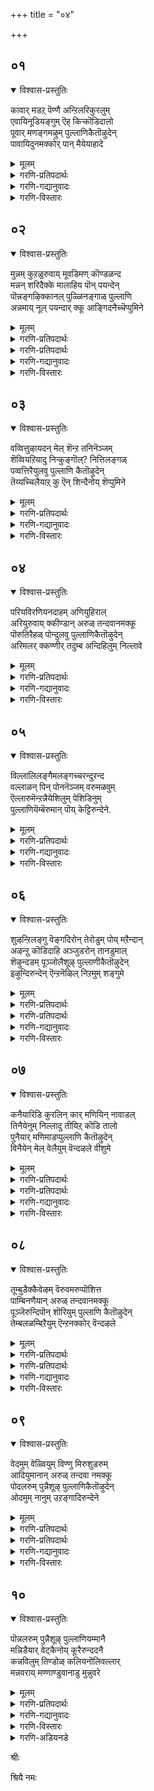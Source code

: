 +++
title = "०४"

+++

## ०१
<details open><summary>विश्वास-प्रस्तुतिः</summary>

कावार् मडऱ् पॆण्णै अन्ऱिलरिकुरलुम्  
एवायिनूडियङ्गुम् ऎह् किऱ्कॊडिदालो  
पूवार् मणङ्गमऴुम् पुल्लाणिकैतॊऴुदेन्  
पावायिदुनमक्कोर् पान् मैयेयाहादे
</details>

<details><summary>मूलम्</summary>

कावार् मडऱ् पॆण्णै अन्ऱिलरिकुरलुम्  
एवायिनूडियङ्गुम् ऎह् किऱ्कॊडिदालो  
पूवार् मणङ्गमऴुम् पुल्लाणिकैतॊऴुदेन्  
पावायिदुनमक्कोर् पान् मैयेयाहादे
</details>

<details><summary>गरणि-प्रतिपदार्थः</summary>

का=तोपिनल्लि, आर्=तुम्बिरुव, मडल् पॆण्णै=विस्तारवाद हाळॆगळुळ्ळ ताळॆय मरगळल्लि, अन्ऱिल्=क्रौञ्चपक्षिगल, अरिकुरलुम्=क्रूरवाद ध्वनियु, एवायिन्=बाणद बायिय\(अलगिन\), ऊडु=मध्यदल्लि, इयङ्गुम्=तूरुत्तिरुव, ऎह्किन्-मॊनचाद आयुधक्किन्तलू, कॊडिदु=क्रूरवादद्दु, आल्=अय्यो, पू आर्=हूगळिन्द तुम्बिरुव, मणम्=परिमळवु, कमऴुम्=घमघमिसुव, पुल्लाणि=तिरुप्पुल्लाणि क्षेत्रवन्नू, कैतॊऴुदेन्=कैमुगिदॆनु\(कै मुगिदिद्देनॆ, कैमुगियुत्तेनॆ\), पावाय्=हॆण्णे\(कन्निकॆये\), इदु=नम्म ई कॆलसवु, नमक्कू=नमगॆ, ओर्=साटियिल्लद, पान् मैये=सहजस्वभाववे, आहादे=आगबारदे?
</details>

<details><summary>गरणि-गद्यानुवादः</summary>

तोपिनल्लि तुम्बिरुव विस्तारवाद हाळॆगरिगळुळ्ळ ताळॆयमरगळल्लि क्रौञ्चपक्षिगळ क्रूरवाद ध्वनियु, बाणद अलगिन मध्यदल्लि तूरुत्तिरुव मॊनचाद आयुधक्किन्तलू क्रूरवादद्दु. अय्यो\! हूगळिन्द तुम्बिरुव परिमळवु घमघमिसुव तिरुप्पुल्लाणि क्षेत्रवन्नु कैमुगियुत्तेनॆ. हॆण्णे\(कन्निकॆये\) इदु नमगॆ सहजस्वभाववे आगबारदे?\(१\)
</details>

<details><summary>गरणि-विस्तारः</summary>

हिन्दिन तिरुमॊऴियल्लि, पाशुरद युवतियु तन्न प्रियतमनु



नॆलसिरुव तिरुप्पुल्लाणि क्षेत्रक्कॆ होगुवुदॆन्दु तन्न मनस्सन्नु सिद्धगॊळिसिदळष्टे तिरुप्पुल्लाणिगॆ होगलु अवळिगॆ आगलिल्लवादीतु. अल्लिगॆ होगुवुदक्कॆन्दु हॊरटवळु तन्न ऊरिन ताळॆय वनवन्नु प्रवेशिसिदळु. अल्लियू अवळ विरहवेदनॆयन्नु हॆच्चिसलु क्रौञ्चदम्पतिगळ प्रेमालापविरबेके\! कूडले अवळु तिरुप्पुल्लाणियन्नू अदन्नु सुत्तुवरिद दिव्यपरिमळ पुष्पगळ घमघमिसुव वातावरणवन्नू स्मरिसिकॊण्डु अल्लिन्दले कैयॆत्ति मुगियुत्ताळॆ. यावॊन्दु प्रापञ्चिक अनुभववुण्टादागलू भगवन्तन स्मृति मनस्सिगॆ बरुवन्थ भगवन्तनन्नु मनसा वन्दिसुवन्थ सहज स्वभाव उण्टादरॆ ऒळितल्लवे?

युवतियु हेळुत्ताळॆ- गॆळती\(कन्निकॆये\) ई ताळॆयवनदल्लि शान्तियन्नुपडॆयलुबन्दरॆ, क्रौञ्चदपतिगळ प्रेमसल्लापवु ननगॆ कामबाणद अलगिनिन्दाद हुण्णिगिन्तलू तीक्ष्णवाद यातनॆयन्नुण्टुमाडुवुदल्ल\! नन्न विरहवेदनॆयन्नु हॆच्चिसुत्तिदॆयल्ल\! अय्यो\! इल्लिन्दले तिरुप्पुल्लाणिगॆ कै ऎत्तिमुगियुत्तेनॆ. नन्न प्रियतमनन्नु स्मरिसुत्ता इल्लिन्दले सदा नमस्करिसुवन्थ स्वभाववु ननगॆ सहजवागिये उण्टागबारदे? आग ननगॆ अवन अगलिकॆयॆम्बुदे तोरुवुदिल्लवल्ल\! अवनु नन्न मनदिन्द बेर्पडुवुदे इल्लवल्ल\!
</details>


## ०२
<details open><summary>विश्वास-प्रस्तुतिः</summary>

मुन्नम् कुऱळुरुवाय् मूवडिमण् कॊण्डळन्द  
मन्नन् शरिदैक्के मालाहिय पॊन् पयन्देन्  
पॊन्नङ्गऴिक्कानल् पुळ्ळिनङ्गाळ् पुल्लाणि  
अन्नमाय् नूल् पयन्दार् क्कू आङ्गिदनैच्चॆप्पुमिने
</details>

<details><summary>मूलम्</summary>

मुन्नम् कुऱळुरुवाय् मूवडिमण् कॊण्डळन्द  
मन्नन् शरिदैक्के मालाहिय पॊन् पयन्देन्  
पॊन्नङ्गऴिक्कानल् पुळ्ळिनङ्गाळ् पुल्लाणि  
अन्नमाय् नूल् पयन्दार् क्कू आङ्गिदनैच्चॆप्पुमिने
</details>

<details><summary>गरणि-प्रतिपदार्थः</summary>

मुन्नम्=हिन्दॆ ऒन्दु कालदल्लि, कुऱळ् उरु आय्=वामन वटुविन रूपगॊण्डु, मू अडि मण् कॊण्डु=मूरुहॆज्जॆ नॆलवन्नु दानवागि स्वीकरिसि, अळन्द=अदन्नु अळॆदुकॊण्ड, मन्नन्=देवाधिदेवन, शरिदैक्के=अपरूपवाद चरित्रॆगॆये, माल् आहि= व्यामोहगॊण्डु, पॊन्=माङ्गल्यवन्नु\(महदैश्वर्यवन्नु\), पयन्देन्=आशिसिद्देनॆ, पॊन्नङ्गऴकानल्=पॊन्नङ्गळि क्षेत्रद काडिन
</details>





<details><summary>गरणि-प्रतिपदार्थः</summary>

पुळ् इनङ्गाळ्=पक्षिसमूहवे, पुल्लाणि=तिरुप्पुल्लाणियल्लि नॆलसिरुव, अन्नम् आय्=हंसवागि, नूल्=वेदगळन्नु, पयन्दाऱ् कु=करुणिसिदवनिगॆ, आङ्गु=अल्लिगॆ होगि, इदनै=ई विषयवन्नु, शॆप्पुमिने=हेळिरि.
</details>

<details><summary>गरणि-गद्यानुवादः</summary>

पॊन्नङ्गळि क्षेत्रद काडिनल्लि वासिसुव पक्षिसमूहवे. तिरुप्पुल्लाणि क्षेत्रदल्लि नॆलसिरुव स्वामियु हिन्दॆ ऒन्दु कालदल्लि वामनवटुवागि मूरुहॆज्जॆगळ नॆलवन्नु दानवागि पडॆदु, अदन्नु अळॆदुकॊण्ड अद्भुतचरित्रॆगॆये नानु अवनल्लि व्यामोहगॊण्डॆनॆन्दू अवनॊडनॆ माङ्गल्यवन्नु आशिसिदॆनॆन्दू, हंसरूपियागि वेदगळन्नुकरुणिसिद उपकारिगॆ, नीवु होगि, ई नन्न विषयवन्नु तिळिसिरि.\(२\)
</details>

<details><summary>गरणि-विस्तारः</summary>

ई पाशुरदल्लि भगवन्तनल्लि व्यामोहगॊण्ड युवतियु तानिरुव परिस्थितियन्नु तन्न प्रियतमनिगॆ तिळिसबेकॆन्दु काडिन पक्षिगळ गुम्पन्ने बेडिकॊळ्ळुत्तिद्दाळॆ-

युवतियु हेळुत्ताळॆ- हक्किगळे,नीवु इल्लिन्द हारिहोगुवाग तिरुप्पुल्लाणियन्नु सन्दर्शिसि, अल्लि नन्न प्रियतमनु नॆलसिद्दानॆ. हिन्दॆ ऒन्दु कालदल्लि अवनु अद्वितीयवाद कुळ्ळब्रह्मचारियादनन्तॆ. बलिचक्रवर्तिय यागशालॆयन्नु प्रवेशिसिदनन्तॆ. तन्न पुट्ट हॆज्जॆगळल्लि मूरेमूरु हॆज्जॆगळ नॆलवन्नु बेडिदनन्तॆ. नॆलवन्नु दानवागि पडॆदकूडले स्वामियु अङ्कॆयिल्लदन्तॆ बॆळॆदु त्रिविक्रमनादनन्तॆ. तन्न ऒन्दुहॆज्जॆयिन्द इडियभूमण्डलवन्नू, इन्नॊन्दु हॆज्जॆयिन्द मेलण एळुलोकगळन्नू अळॆदुबिट्टनन्तॆ. ऎन्थ अद्भुतवाद चरित्रॆयिदु\! मत्तॊन्दु सल, हंसपक्षिय रूपवन्नु तळॆदु, नारदमहर्षिगॆ वेदगळन्नु साङ्गवागि उपदेश माडिदनन्तॆ. नन्न स्वामिय दिव्याद्भुत चरित्रॆयन्नु केळिये नानु आ सर्वशक्तनाद विस्मयकारियल्लि व्यामोहगॊण्डिद्देनॆ. अवन माङ्गल्यवन्नु अपेक्षिसुत्ता, अवनिगागि सॊरगि होगिद्देनॆ. पक्षिगळे नीवु होगि, आ नन्न स्वामिगॆ नन्न ईगिन परिस्थितियन्नु विवरिसि हेळि. परमोपकारियाद अवनु नन्नन्नू करुणिसि, नन्न कैहिडीयबेकॆन्दु नन्न नम्रबेडिकॆयन्नु अवनल्लि अरिकॆमाडिकॊळ्ळि.
</details>


## ०३
<details open><summary>विश्वास-प्रस्तुतिः</summary>

वव्वित्तुऴायदन् मेल् शॆन्ऱ तनिनॆञ्जम्  
शॆव्वियऱियादु निऱ्कुङ्गॊल्? नित्तिलङ्गळ्  
पव्वत्तिरैयुलवु पुल्लाणि कैतॊऴुदेन्  
तॆय्यच्चिलैयाऱ् कु ऎन् शिन्दैनोय् शॆप्पुमिने
</details>

<details><summary>मूलम्</summary>

वव्वित्तुऴायदन् मेल् शॆन्ऱ तनिनॆञ्जम्  
शॆव्वियऱियादु निऱ्कुङ्गॊल्? नित्तिलङ्गळ्  
पव्वत्तिरैयुलवु पुल्लाणि कैतॊऴुदेन्  
तॆय्यच्चिलैयाऱ् कु ऎन् शिन्दैनोय् शॆप्पुमिने
</details>

<details><summary>गरणि-प्रतिपदार्थः</summary>

वव्वि=भद्रवागि हिडिदु, तुऴाय्=तुलसियदण्डॆयन्नु, अदन् मेल्=अदर मेलॆये, शॆन्ऱ=हॊरटुहोद, तनि=\(नन्निन्द बेर्पट्ट\)ऒण्टियाद \(पूर्णवाद\), नॆञ्जम्=मनस्सु, शॆव्वि=परिपक्वतॆयन्नु, अऱियादु=अरियदु, निऱ्कुम् कॊल्=स्थिरवागि निल्लुवुदु साध्यवे? नित्तिलङ्गळ्=मुत्तुगळन्नु, पव्वम् तिरै=कडलिन अलॆगळु, उलवु=तळ्ळुव, पुल्लाणि=तिरुप्पुल्लाणि क्षेत्रवन्नु, कैतॊऴुदेन्=कैजोडिसि मुगिदिद्देनॆ, दॆय्वम्-दिव्यवाद, शिलैयाऱ् कु=बिल्लन्नु हिडिदवनिगॆ, ऎन्=नन्न, शिन्दैनोय्=मनोयातनॆयन्नु, शॆप्पुमिने=हेळिरि.
</details>

<details><summary>गरणि-गद्यानुवादः</summary>

तुलसिय मालॆ\(दण्डॆ\)यन्नु भद्रवागि हिडिदु, अदर मेलॆये हॊरटुहोद नन्न ऒण्टियाद मनस्सु परिपक्वतॆयन्नु अरियदु. अदु स्थिरवागि निल्ललु साध्यवे? कडलिन अलॆगळु मुत्तुगळन्नु तळ्ळुवन्थ तिरुप्पुल्लाणि क्षेत्रवन्नु कैजोडिसिमुगियुत्तेनॆ. दिव्यवाद धनुस्सन्नु हिडिदवनिगॆ नन्न मनोयातनॆयन्नु हेळिरि. \(३\)
</details>

<details><summary>गरणि-विस्तारः</summary>

युवतियु हेळुत्ताळॆ- पक्षिगळे, नन्न प्रियतमनाद स्वामियु धरिसिद्द परिमळतुम्बिद तुलसिय मालॆयु नन्न मनस्सन्नु आकर्षिसितु. नन्न स्वामियु नन्नन्नगलि होगुवाग, आ तुलसिय मलॆयन्ने भद्रवागि हिडिदु, अदरमेलॆये अवनॊडनॆ हॊरटुहोयितु. नानु ऒण्टिगळादॆ. मनस्सन्नु सम्पूर्णवागि कळॆदुकॊण्डु निस्सत्वळागिद्देनॆ. आ नन्न मनस्सादरू नन्न प्रियतमनल्लिये दृढवागि नॆलॆनिल्लुवुदे? निल्लबल्लदे? अदु इन्नू परिपक्वतॆयन्नु अरियदु. ननन् स्वामियु नन्निन्द दूरवागि ईग तिरुप्पुल्लाणि क्षेत्रदल्लि नॆलसिद्दानॆ. नानु अवनन्नू अवनिरुव क्षेत्रवन्नू स्मरिसुत्ता अत्तकडॆगॆ कैजोडिसि नमस्करिसुत्तेनॆ. पक्षिगळे नन्न ई परिस्थितियन्नु नन्न मनोयातनॆयन्नु तप्पदॆ नन्न स्वामिगॆ हेळिरि. अवनु सत्यपराक्रमि, शरणागतवत्सल, दिव्यधनुर्धारि. अवनु नन्नल्लियू कृपॆदोरुवन्तॆ माडुविरा?
</details>


## ०४
<details open><summary>विश्वास-प्रस्तुतिः</summary>

परियविरणियनदाहम् अणियुहिराल्  
अरियुरुवाय् क्कीण्डान् अरुळ् तन्दवानमक्कू  
पॊरुतिरैहळ् पोन्दुलवु पुल्लाणिकैतॊऴुदेन्  
अरिमलर् क्कण्णीर् तदुम्ब अन्दिहिलुम् निल्लावे
</details>

<details><summary>मूलम्</summary>

परियविरणियनदाहम् अणियुहिराल्  
अरियुरुवाय् क्कीण्डान् अरुळ् तन्दवानमक्कू  
पॊरुतिरैहळ् पोन्दुलवु पुल्लाणिकैतॊऴुदेन्  
अरिमलर् क्कण्णीर् तदुम्ब अन्दिहिलुम् निल्लावे
</details>

<details><summary>गरणि-प्रतिपदार्थः</summary>

परिय=विस्तारवाद\(उन्नतवाद\), इरणियनदु=हिरण्यकशिपुविन, आहम्=ऎदॆयन्नु, अणि=सुन्दरवाद, सिद्धवाद, उहिराल्=उगुरुगळिन्दल, अरि उरु आय्=नरहरिय रूपवन्नु तळॆदु, कीण्डान्=सीळिदवनू, अरुळ् तन्द आ=कृपॆमाडिद रीतियो\! नमक्कू=नमगॆ, पॊरु=मेलिन्द मेलॆ बरुव, तिरैहळ्-=अलॆगळु, पोन्दु=बन्दु, उलवु=अलॆदाडुव, पुल्लाणि=तिरुप्पुल्लाणियन्नु, कैतॊऴुदेन्=कै ऎत्ति मुगियुत्तेनॆ, अरिमलर्=दुम्बिगळु मुत्तुवन्थ \(सुन्दरवाद\)हूविनन्थ, कण् =कण्णुगळल्लि, नीर् तदुम्ब=नीरु तुम्बिकॊण्डिरलु, अम् तुहिलुम्=सॊगसाद उडुगॆयू, निल्लादे=निल्लुवुदिल्लवल्ल\!
</details>

<details><summary>गरणि-गद्यानुवादः</summary>

हिरण्यकशिपुविन उन्नतवाद ऎदॆयन्नु सिद्धवाद\(सुन्दरवाद\) उगुरुगळिन्द, नरहरिय रूपवन्नु तळॆदु सीळिदवनु नमगॆ कृपॆमाडिद बगॆयो\! मेलिन्द मेलॆ बरुव अलॆगळु बन्दु सुळिदाडुवन्थ तिरुप्पुल्लाणी क्षेत्रवन्नु कै ऎत्ति मुगियुत्तेनॆ. दुम्बिगळु मुत्तुवन्थ सॊबगिन हूविनन्थ\(नन्न\)कण्णुगळल्लि नीरुतुम्बुत्तदॆ. नन्न मैमेलॆ सॊगसाद उडुगॆयू निल्लुवुदिल्लवल्ल\!\(४\)
</details>

<details><summary>गरणि-विस्तारः</summary>

युवतियु हेळुत्ताळॆ- पक्षिगळे, नन्न प्रियतमनु सामान्यनल्ल; परमसमर्थनु. हिन्दॆ, महाबलिष्ठनाद हिरण्यकशिपुविन सॊक्कन्नु मुरियुवुदक्कागि अवनु नरहरियरूपवन्नु तळॆदु आ दुष्टराक्षसन ऎदॆयन्नु तन्न दिव्यवाद कैउगुरुगळिन्दले सीळिहाकिदनु. नन्न विषयदल्लि अवनु नडॆदुकॊण्ड रीतियन्नु चिन्तिसिदरॆ, अवनिगॆ नन्न मेलॆ ऎष्टु कनिकर, ऎष्टु ममतॆ ऎनिसुत्तदॆ. अवनीग नॆलसिरुव तिरुप्पुल्लाणिगू अवनिगू नानु इल्लिन्दले कैयॆत्ति मुगियुत्तेनॆ. नन्नन्नगलि होद अवनन्नु



नॆनॆसिकॊण्डरॆ, तुम्ब सङ्कटवागि कमलद हूविनन्तॆ सॊबगिन नन्न कण्णुगळल्लि नीरुतुम्बुत्तदॆ. मनोवेदनॆयिन्द नन्न मैबडवागि होगिदॆ. ऎष्टु अन्दवाद उडुपन्नु धरिसि अलङ्करिसिकॊळ्ळहोदरू, नन्न मैमेलॆ बट्टॆये निल्लदन्तॆ जारिजारि होगुवुदल्ल\! पक्षिगळे, नीवु होगि नन्न स्वामिगॆ नन्न सङ्कटवन्नु तिळिसि. अवनु नन्न मेलॆ मत्तॆ कनिकरिसुवन्तॆ माडिरि.
</details>


## ०५
<details open><summary>विश्वास-प्रस्तुतिः</summary>

विल्लालिलङ्गैमलङ्गच्चरन्दुरन्द  
वल्लाळन् पिन् पोननॆञ्जम् वरुमळवुम्  
ऎल्लारुमॆन्ऱन्नैयेशिलुम् पेशिडिनुम्  
पुल्लाणियॆम्बॆरुमान् पॊय् केट्टिरुन्देने.
</details>

<details><summary>मूलम्</summary>

विल्लालिलङ्गैमलङ्गच्चरन्दुरन्द  
वल्लाळन् पिन् पोननॆञ्जम् वरुमळवुम्  
ऎल्लारुमॆन्ऱन्नैयेशिलुम् पेशिडिनुम्  
पुल्लाणियॆम्बॆरुमान् पॊय् केट्टिरुन्देने.
</details>

<details><summary>गरणि-प्रतिपदार्थः</summary>

विलाल्=बिल्लिन मूलक, इलङ्गै=लङ्कापट्टणवु, मलङ्ग-नडुगिहोगुवन्तॆ, शरम्=बाणगळन्नु, तुरन्द=प्रयोगिसिद, वल्लाळन्=पराक्रमशालिय, पिन्=हिन्दॆये, पोन=होदन्थ, नॆञ्जम्=मनस्सु, वरुम्=हिन्तिरुगिबरुव, अळवुम्=वरॆगू, ऎल्लारुम्=नन्न बन्धुबळगदवरॆल्लरू, ऎन् तन्नै=नन्नन्नु, एशिलुम्=परिहास्य माडिदरू, पॆशिडिलुम्=कटूवागि मातनाडिदरू, पुल्लाणि ऎम्बॆरुमान्=तिरुप्पुल्लाणिय स्वामिय, पॊय्=सुळ्ळुमातन्नु, केट्टु=केळिकॊण्डु\(केळि अदन्ने नम्बिकॊण्डु\), इरुन्देने=इरुवॆनल्ल\!
</details>

<details><summary>गरणि-गद्यानुवादः</summary>

लङ्कापट्टणवु नडुगुहोगुवन्तॆ तन्न बिल्लिन मूलक बाणगळन्नु प्रयोगिसिद पराक्रमशालिय हिन्दॆये होद नन्न मनस्सु हिन्तिरुगि बरुववरॆगू नन्न बन्धुबळगदवरॆल्लरू नन्नन्नु परिहास्य माडिदरू कठिणवागि\(कटुवागि\) मातनाडिदरू सह, नानु पुल्लाणियल्लि नॆलसिरुव स्वामिय सुळ्ळुमातन्नु केळि अदन्ने नम्बिकॊण्डु इरुत्तेनल्ल\! \(५\)
</details>

<details><summary>गरणि-विस्तारः</summary>

युवतियु हेळुत्ताळॆ- पक्षिगळे, नन्न प्रियतमन अमितपराक्रमि. तन्न बिल्लिन मूलकवे बाणगळन्नु प्रयोगिसि, अजेयवॆनिसिद्द लङ्कापट्टणवन्नु नडुगिसिदवनु. आडिद मातिगॆ तप्पुवनल्लवॆन्दू, सत्यपराक्रमियॆन्दू हॆसरुपडॆदवनु. अवनु नन्न बळिगॆ बन्दनु. नन्नल्लि अपरूपवाद गाढवाद प्रेमवन्नु तोरिदनु.नन्नन्नु बिट्टुहोगुवुदे इल्लवॆन्दु ननगॆ मातुकॊट्टनु. नन्न मनस्सन्नु पूर्तियागि ऒलिसिकॊण्डनु. इद्दक्किद्दन्तॆ, अवनु नन्नन्नु बिट्टुहॊरटे होदनु. नन्न मनस्सू अवन हिन्दॆहोयितु. नानु ऒण्टियादॆ. नन्न बन्धुबळगदवरु नन्न गॆळॆयरु, नन्न हितैषिगळु-ऎल्लरू हेळिदरु अवनन्नु अवन मातुगळन्नु नम्बबारदु ऎन्दु. अवनन्नु कठिणवागि बैदु आडिदरु. नन्नन्नु कटुवाद मातुगळिन्द नोयिसुत्तारॆ. परिपरियागि हास्यमाडुत्तारॆ. आदरू सह, नानु नन्न स्वामिय मातन्नु नम्बुत्तेनॆ. अवनु कपटियॆन्दु ननगॆ तिळिदिल्ल. नन्नन्नु बिट्टुहोद मनस्सु हिन्दिरुगलि, नन्न स्वामियन्नु कुरितु निजस्थितियन्नु बैलुमाडलि. अल्लियतनक नानु यारमतैगू बॆलॆकॊडुवुदिल्ल. अवन “सुळ्ळु”मातुगळन्ने निजवॆन्नुत्तेनॆ. पक्षिगळे, ई नन्न इङ्गितवन्नु नन्न दृढनम्बिकॆयन्नु नन्न स्वामिगॆ तिळिसि. अवनु नन्नल्लि कनिकरिसुवन्तॆ माडिरि.
</details>


## ०६
<details open><summary>विश्वास-प्रस्तुतिः</summary>

शुऴन्ऱिलङ्गु वॆङ्गदिरोन् तेरोडुम् पोय् मऱैन्दान्  
अऴन्ऱु कॊडिदाहि अञ्जुडरोन् तानडुमाल्  
शॆऴुन्दडम् पूञ्जोलैशूऴ् पुल्लाणीकैतॊऴुदेन्  
इऴुन्दिरुन्देन् ऎन्ऱनॆऴिल् निऱमुम् शङ्गुमे
</details>

<details><summary>मूलम्</summary>

शुऴन्ऱिलङ्गु वॆङ्गदिरोन् तेरोडुम् पोय् मऱैन्दान्  
अऴन्ऱु कॊडिदाहि अञ्जुडरोन् तानडुमाल्  
शॆऴुन्दडम् पूञ्जोलैशूऴ् पुल्लाणीकैतॊऴुदेन्  
इऴुन्दिरुन्देन् ऎन्ऱनॆऴिल् निऱमुम् शङ्गुमे
</details>

<details><summary>गरणि-प्रतिपदार्थः</summary>

शुऴन्ऱु=सुत्तिबन्दु, इलङ्गु=बॆळगुव, कदिरोन्= बिसिकिरणगळवनु\( सूर्यनु\) तेरोडुम्=तन्न रथदॊडनॆ, पोय्=होगि, मऱैन्दान्=मरॆयादनु, अऴन्ऱु=अळतॆगॆ मीरि, कॊडिदु आहि=क्रूरवागि, अम् शुदरोन्=अन्दवाद किरणगळवनु, तान्=तानु, अडुम् आल्=सुडुत्तिरुवनल्ल\!
</details>





<details><summary>गरणि-प्रतिपदार्थः</summary>

शॆऴु=स्वच्छवाद, तडम्=तटाकगळिन्दलू, पू=हूविन, शोलै=तोपुगळिन्दलू, शूऴ्=सुत्तुवरिदिरुव, पुल्लाणि=तिरुप्पुल्लाणियन्नु, कैतॊऴुदेन्=कै ऎत्ति मुगियुत्तेनॆ, ऎन् तन्=नन्न, ऎऴिल्=सॊगसाद, निऱमुम्=मैबण्णवू, शङ्गुमे=कैबळॆगळू, इऴुन्दु इरुन्देन्=कळॆदुकॊण्डु बिट्टिद्देनॆ.
</details>

<details><summary>गरणि-गद्यानुवादः</summary>

सुत्तिबन्दु बॆळगुव बिसिकिरणगळवनु \(सूर्यनु\), तन्न रथदॊडनॆ होगि मरॆयादनु. अन्दवाद किरणगळवनु \(चन्द्रनु\)अळतॆगॆ मीरि क्रूरवागि सुडुत्तिरुवनल्ल\! स्वच्छवाद तटाकगळिन्दलू हूदोटगळिन्दलू सुत्तुवरिदिरुव तिरुप्पुल्लाणियन्नु कैयॆत्ति नमस्करिसुत्तेनॆ. नन सॊगसाद मैबण्णवू कैबळॆगळू कळॆदुकॊण्डुबिट्टॆनल्ल\! \(६\)
</details>

<details><summary>गरणि-विस्तारः</summary>

युवतियु हेळुत्ताळॆ- पक्षिगळे, स्वर्गादि मेलण लोकगळन्नॆल्ला सुत्ति बॆळगिसिद बिसिय किरणगळ सूर्यनु, भूलोकवन्नु बॆळगिसिद्दायितु.ईग अवनु कण्मरॆयादनु. तम्पाद किरणगळन्नु हरिसुव चन्द्रनादरो तन्न किरणगळिन्द मितिमीरि, बहु क्रूरियागि सुडुत्तिद्दानल्ल\! नन्न अन्दवाद मैबण्णवु करगिहोयितु. नन्न मैबडवायितु. नन्न कैबळॆगळु सडिलवागि, कैयिन्द कळचिकॊण्डवु. नन्न प्रियतमनु नन्नन्नु अगलिहोगिरुवुदर फलवे इदु. अवनीग तिरुप्पुल्लाणि क्षेत्रदल्लिद्दानॆ. आ क्षेत्रदल्लि स्वच्छवाद तटाकगळिवॆ. अन्दवाद परिमळिसुव हूदोटगळिन्द सुत्तुवरिदिदॆ. पक्षिगळे, नीवु नन्न प्रियतमनल्लिगॆ होगि. अवनिगॆ नन्न विरहद दुस्थितियन्नु विवरिसि, नन्नल्लि अवनु कनिकरिसुवन्तॆ हेळि.
</details>


## ०७
<details open><summary>विश्वास-प्रस्तुतिः</summary>

कनैयारिडि कुरलिन् कार् मणियिन् नावाडल्  
तिनैयेनुम् निल्लादु तीयिऱ् कॊडि तालो  
पुनैयार् मणिमाडप्पुल्लाणि कैतॊऴुदेन्  
विनैयेन् मेल् वेलैयुम् वॆन्दऴले वीशुमे
</details>

<details><summary>मूलम्</summary>

कनैयारिडि कुरलिन् कार् मणियिन् नावाडल्  
तिनैयेनुम् निल्लादु तीयिऱ् कॊडि तालो  
पुनैयार् मणिमाडप्पुल्लाणि कैतॊऴुदेन्  
विनैयेन् मेल् वेलैयुम् वॆन्दऴले वीशुमे
</details>

<details><summary>गरणि-प्रतिपदार्थः</summary>

कनै आर् इडि=ऒट्टागि तुम्बिकॊण्डिरुव सिडिलिन हागॆ इरुव, कुरलिन्=ध्वनियिन्द, कार्=कप्पाद, करिय, मणियिन्=गण्टॆगळ, ना=नालगॆयु, आडल्=आडुविकॆयु, तिनैयेनुम्=क्षणकालवू\(अत्यल्प कालवू\)
</details>





<details><summary>गरणि-प्रतिपदार्थः</summary>

निल्लादु=निल्लुवुदिल्ल, तीयिन्=बॆङ्किय, कॊडि=बळ्ळिय, तालो=जोगुळवो, पुनै=अलङ्कारद सॊबगिनिन्द, आर्=तुम्बिरुव, मणिमाडम्=रत्नमयवाद महडिमनॆगळ, पुल्लाणि=तिरुप्पुल्लाणियन्नू, कैतॊऴुदेन्=कैयॆत्ति मुगियुत्तेनॆ, विनैयेन् मेल्-कडुपापिय मेलॆ, वेलैयुम्=कडलू सह, वॆम् तऴले=सुडुव बॆङ्कियन्ने, वीशुमे-बीसुवुदल्ल\!
</details>

<details><summary>गरणि-गद्यानुवादः</summary>

ऒट्टागि तुम्बिकॊण्डिरुव सिडिलिन हागॆ इरुव ध्वनियिन्द करिय गण्टॆगळ नालगॆय आडुविकॆयु क्षणकालवू निल्लुवुदिल्लवल्ल\! बॆङ्किय बळ्ळिय जोगुळवो? अलङ्कारद सॊबगिनिन्द तुम्बिरुव रत्नमयवाद महडिमनॆगळ तिरुप्पुल्लाणियन्नु कैयॆत्ति मुगियुत्तेनॆ.कडुपापिय मेलॆ कडलू सह सुडुव बॆङ्कियन्ने बीसुवुदल्ल\! \(७\)
</details>

<details><summary>गरणि-विस्तारः</summary>

युवतियु हेळुत्ताळॆ- पक्षिगळे, नन्न किविगॆ सञ्जॆय सद्दुगळॆल्लवू यातनॆयन्नुण्टु माडुत्तवॆ. मनॆगळिगॆ हिन्तिरुगुत्तिरुव दनगळ कत्तिन गण्टॆगळु माडुव ध्वनियु ऒट्टागि सिडिलिनन्तॆ कर्कशवागिदॆ. बॆङ्किय नालगॆयिन्द हॊरबीळुव जोगुळवो इदु ऎम्बन्तॆ कठोरवागिदॆ. नानु कडुपापि. कडलू सह नन्न मेलॆ सुडुव बॆङ्कियन्ने बीसुत्तिरुवुदल्ल\! आदरू, रत्नगळिन्द अलङ्कृतवाद सॊबगिन महडिमनॆगळ तिरुप्पुल्लाणियन्नु स्मरिसुत्ता नानु कैमुगियुत्तेनॆ. पक्षिगळे नन्न परिस्थितियन्नु नन्न प्रियतमनिगॆ तिरुप्पुल्लाणियल्लि, तिळिसि नन्नन्नु कनिकरिसुवन्तॆ माडिरि.
</details>


## ०८
<details open><summary>विश्वास-प्रस्तुतिः</summary>

तूम्बुडैक्कैवेऴम् वॆरुवमरुप्पॊशित्त  
पाम्बिनणैयान् अरुळ् तन्दवानमक्कू  
पूञ्जॆरुन्दिपॊन् शॊरियुम् पुल्लाणि कैतॊऴुदेन्  
तेम्बलळम्बिऱैयुम् ऎन्ऱनक्कोर् वॆन्दऴले
</details>

<details><summary>मूलम्</summary>

तूम्बुडैक्कैवेऴम् वॆरुवमरुप्पॊशित्त  
पाम्बिनणैयान् अरुळ् तन्दवानमक्कू  
पूञ्जॆरुन्दिपॊन् शॊरियुम् पुल्लाणि कैतॊऴुदेन्  
तेम्बलळम्बिऱैयुम् ऎन्ऱनक्कोर् वॆन्दऴले
</details>

<details><summary>गरणि-प्रतिपदार्थः</summary>

तूम्बु उडै=रन्ध्रविरुव, कै=कैयन्नुळ्ळ, वेऴम्=आनॆयु, वॆरुव=हॆदरुवन्तॆ, मरुप्पु=दन्तवन्नु, ऒशित्त=मुरिदुहाकिद, पाम्बिन्=हाविन, अणैयान्=हासुगॆयुळ्ळवनु
</details>





<details><summary>गरणि-प्रतिपदार्थः</summary>

अरुळ् तन्द आ=कृपॆमाडिद रीतियो\! नमक्कू=नमगॆ, पू=सुन्दरवाद, शॆरुन्दि=सुरहॊन्नॆयु, पॊन्=चिन्नदन्थ हूगळन्नु, शॊरियुम्=उदुरिसुव, पुल्लाणि=तिरुप्पुल्लाणि क्षेत्रवन्नु, कैतॊऴुदेन्=कैमुगियुत्तेनॆ, तेम्बविल्=क्षयविल्लद, इळ=ऎळॆय, पिऱैयुम्=चन्द्रनू सह, ऎन् तनक्कू=ननगॆ, ओर्=अपरूपवाद, वॆम् तऴले=सुडुव बॆङ्किये\!
</details>

<details><summary>गरणि-गद्यानुवादः</summary>

रन्ध्रविरुव कैयन्नुळ्ळ आनॆयु हॆदरुवन्तॆ दन्तवन्नु मुरिदु हाकिद हाविन हासुगॆयुळ्ळवनु नमगॆ कृपॆमाडिद रीतियो\! सुन्दरवाद सुरहॊन्नॆयु चिन्नदन्थ हूगळन्नु उदुरिसुव तिरुप्पुल्लाणियन्नु कैमुगियुत्तेनॆ. क्षयविल्लद ऎळॆयचन्द्रनू सह ननगॆ अपरूपवादॊन्दु सुडुव बॆङ्किये\! \(८\)
</details>

<details><summary>गरणि-विस्तारः</summary>

युवतियु हेळुत्ताळॆ- पक्षिगळे, नन्न प्रियतमनु हिन्दॆ ऒन्दु कालदल्लि कुवलयापीडवॆम्ब आनॆयु तन्नमेलॆ बीळलु बन्दाग, अदर दन्तवन्ने मुरिदु अदन्नु शिक्षिसिदनु. हावन्ने तन्न हासुगॆयागि उळ्ळ अवनु नमगॆ तोरिद कृपॆ ऎष्टु अतिशयवादद्दु\! अवनु नन्नन्नगलिदनु.अदरिन्द ननगॆ बहळ सङ्कटवागिदॆ. वृद्धिहॊन्दुत्तिरुव बालचन्द्रनू सह ननगॆ अपरूपवादॊन्दु सुडुव बॆङ्किये आगिद्दानॆ. नन्न प्रियतमनु ईग तिरुप्पुल्लाणियल्लि नॆलसिद्दानॆ. अदु बहळ सुन्दरवाद क्षेत्र. सुरहॊन्नॆ मरगळु ऎल्लॆल्लू बॆळॆदु अरळिद सॊगसाद हूगळन्नु उदुरिसुत्ता चिन्नदन्तॆ हॊळॆयिसुत्तदॆ. सॊबगिन तिरुप्पुल्लाणियन्नु इल्लिन्दले स्मरिसिकॊळ्ळुत्ता कैमुगियुत्तेनॆ. पक्षिगळे, नीवु नन्न स्वामिय बळिगॆ होगि. नन्न दुस्थितियन्नु अवनिगॆ विवरिसि हेळि. नन्नन्नु अवनु करुणिसुवन्तॆ माडि.
</details>


## ०९
<details open><summary>विश्वास-प्रस्तुतिः</summary>

वेदमुम् वेळ्वियुम् विण्णु मिरुशुडरुम्  
आदियुमानान् अरुळ् तन्दवा नमक्कू  
पोदलरुम् पुन्नैशूऴ् पुल्लाणिकैतॊऴुदेन्  
ओदमुम् नानुम् उऱङ्गादिरुन्देने
</details>

<details><summary>मूलम्</summary>

वेदमुम् वेळ्वियुम् विण्णु मिरुशुडरुम्  
आदियुमानान् अरुळ् तन्दवा नमक्कू  
पोदलरुम् पुन्नैशूऴ् पुल्लाणिकैतॊऴुदेन्  
ओदमुम् नानुम् उऱङ्गादिरुन्देने
</details>

<details><summary>गरणि-प्रतिपदार्थः</summary>

वेदमुम्=वेदस्वरूपनू, वेळ्वियुम्=यज्ञस्वरूपनू, विण्णुम्=स्वर्गादि लोकगळॆल्लवू, इरु शुडरुम्=ऎरडु ज्योतिगळू
</details>





<details><summary>गरणि-प्रतिपदार्थः</summary>

आदियुम्=जगदादियू\(ऎल्लक्कू आदियू\), आनान्=आदवनु, नमक्कू=नमगॆ, अरुळ् तन्द आ=कृपॆमाडिद रीतियो\! पोदु=कालक्कॆ, अलरुम्=अरळुव, पुन्नै=सुरहॊन्नॆयिन्द, शूऴ्=सुत्तुवरिदिरुव, पुल्लाणि=तिरुप्पुल्लाणियन्नु, कैतॊऴुदेन्=कैमुगियुत्तेनॆ, ओदमुम्=कडलू, नानुम्=नानू, उऱङ्गादु=निद्रिसदॆ, इरुन्देने=इरुत्तेवल्ल\!
</details>

<details><summary>गरणि-गद्यानुवादः</summary>

वेदस्वरूपनू, यज्ञस्वरूपनू, स्वर्गादिलोकगळू ऎरडु ज्योतिगळु, ऎल्लक्कू आदियू आदवनु नमगॆ कृपॆमाडिद रीतियो\! कालक्कॆ सरियागि अरळुव सुरहिन्नॆमरगळिन्द सुत्तुवरिदिरुव तिरुप्पुल्लाणियन्नु कैमुगियुत्तेनॆ. कडलू नानु निद्रिसदॆ इरुत्तेवल्ल\! \(९\)
</details>

<details><summary>गरणि-विस्तारः</summary>

युवतियु हेळुत्ताळॆ- पक्षिगळे, नन्न प्रियतमनु ऎल्लक्कू आदिकारणनु. अवन स्वरूपस्वभावगळन्नु तिळिदुकॊळ्ळुवुदक्कॆ अनुकूलवाद ज्ञानस्वरूपनागि वेदस्वरूपनागिद्दानॆ. अवने यज्ञस्वरूपनु. स्वर्गादि लोकगळॆल्लवू अवने. जगत्तन्नु बॆळगिसुव सूर्यचन्द्रादिगळू अवने. अवनु नमगॆ बहळ अतिशयवाद रीतियल्लि कृपॆमाडिद्दानॆ. अवनु इद्दक्किद्दन्तॆ नन्नन्नगलि हॊरटुहोदनु. हॊत्तुहॊत्तिगॆ अरळि परिमळवन्नु तुम्बुव हूगळिन्द कूडिद सुरहॊन्नॆ मरगळिन्द सुत्तुवरिदिरुव तिरुप्पुल्लाणीयल्लि ईग नॆलसिद्दानॆ. पक्षिगळे, कडलिन हागॆ नानू निद्दॆयन्नु कळॆदुकॊण्डिद्देनॆ. नीवु होगि नन्न स्वामिगॆ ई विषयवन्नु तिळिसि, नन्नल्लि करुणिसुवन्तॆ अवनिगॆ तिळिसि.

कडलिन अलॆगळु ऎदॆबिडदॆ एळुत्तले इरुत्तवॆ. कडलिगॆ अलॆगळिल्लद शान्ततॆ, स्तब्धतॆ ऎन्दिगॆ उण्टादीतु? हागॆये विरहियाद ननगॆ योचनॆ तुम्बिरुवुदरिन्द ननगॆ निद्दॆयॆम्बुदे इल्लवागिदॆ.
</details>


## १०
<details open><summary>विश्वास-प्रस्तुतिः</summary>

पॊन्नलरुम् पुन्नैशूऴ् पुल्लाणियम्मानै  
मन्निडैयार् वेट्कैनोय् कूरैरुन्ददनै  
कन्नविलुम् तिण्डोळ् कलियनॊलिवल्लार्  
मन्नवराय् मण्णाण्डुवानाडु मुन्नुवरे
</details>

<details><summary>मूलम्</summary>

पॊन्नलरुम् पुन्नैशूऴ् पुल्लाणियम्मानै  
मन्निडैयार् वेट्कैनोय् कूरैरुन्ददनै  
कन्नविलुम् तिण्डोळ् कलियनॊलिवल्लार्  
मन्नवराय् मण्णाण्डुवानाडु मुन्नुवरे
</details>

<details><summary>गरणि-प्रतिपदार्थः</summary>

पॊन् अलरुम्=चिन्नवन्नु अरळिसुव, पुन्नै=सुरहॊन्नॆय मरगळिन्द, शूऴ्=सुत्तुवरिदिरुव, पुल्लाणि अम्मानै=तिरुप्पुल्लाणिय स्वामियन्नु कुरितु, मिन् इडैयार्=मिञ्चिन बळ्ळियन्तॆ नडुवन्नुळ्ळवरु, वेट्कै=कामद, नोय्=नोवन्नु\(सङ्कटवन्नु\) कूर=बहळ हॆच्चुत्तिरुवन्तॆये, इरुन्ददनै=अनुभविसुत्ता इरुवुदन्ने, कल्विनविलुम्=बॆट्टक्किन्तलू प्रबलवाद, तिण् तोळ्=शक्तिपूर्णवाद बाहुगळुळ्ळ, कलियन्=कलियन, ऒलि=पाशुरगळन्नु, वल्लार्=बल्लवरु, मन्नवर् आय्=राजरुगळागि, मण् आण्डु=भूमियन्नाळि \(बळिक्ज\)वान् नाडुम्=परमपददल्लियू, उन्नुवरे=उन्नतपदविगॆ एरुववरे आगुत्तारॆ.
</details>

<details><summary>गरणि-गद्यानुवादः</summary>

चिन्नवन्नु अरळिसुव सुरहॊन्नॆमरगळिन्द सुत्तुवरिदिरुव तिरुप्पुल्लाणि क्षेत्रद स्वामियल्लि मिञ्चिनबळ्ळियन्तॆ नडुवन्नुळ्ळवरु कामद नोवन्नु हॆच्चुत्तिरुवन्तॆये अनुभविसुत्ता इरुवुदन्ने बॆट्टक्किन्तलू प्रबलवाद शक्तिपूर्णवाद तोळुगळुळ्ळ कलियनु\(तिरुमङ्गै आऴ्वाररु\) हाडिद पाशुरगळन्नु बल्लवरु राजरन्तॆ भूमियन्नाळिद बळिक परमपददल्लियू उन्नतपदविगॆ एरुववरे आगुत्तारॆ.\(१०\)
</details>

<details><summary>गरणि-विस्तारः</summary>

इदु ई तिरुमॊऴिय कडॆय पाशुर. “पुल्लाणि कैतॊऴुदेन्- “मत्तु “ अवन् अरुळ् तन्द आ – ऎम्ब वाक्यभागगळु ऒन्दॊन्दु पाशुरदल्लू ऎद्दुकाणुत्तवॆ.

पाशुरद युवतिगॆ तन्न प्रियतमनु परमश्रेष्ठनु. अवनु कृपाळु, करुणानिधि. युवतिय मुग्धतॆगॆ, शुद्धमनस्सिगॆ मॆच्चि अवनु अबहळ अतिशयवाद रीतियल्लि अवळल्लि कृपॆतोरुत्तानॆ. अवळल्लि तनगॆ गाढप्रेमविदॆयॆन्दु बगॆबगॆयागि तोरिसि अवळिगॆ हुच्चुहिडिसुत्तानॆ. इन्नु वळन्नु अगलुवुदे इल्लवॆन्दु मातुकॊडुत्तानॆ. अदरन्तॆ नडॆदुकॊळ्ळदन्तॆ अवळ मनस्सन्नु मात्र तन्नॊडनॆ करॆदॊय्दु तिरुप्पुल्लाणियल्लि नॆलसुत्तानॆ. अवळीग तन्न प्रियनन्नु नल्लनन्नू कळॆदुकॊण्ड ऒण्टिगळागुत्ताळॆ. अवळिगॆ तन्नन्नगलिद प्रियन चिन्तॆ, व्यथॆ विरह, तन्न प्रियनन्नु मत्तॆ सेरुवुदु हेगॆ? ताने अल्लिगॆ होगबेकु- ऎन्दु अवळु



निर्धरिसुत्ताळॆ. तिरुप्पुल्लाणिगॆ अवळु होगलु आगदॆ होयितेनो\! अल्लि स्वच्छन्दवागि हाराडुव हक्किगळिगॆ हेळुत्ताळॆ- अवु तिरुप्पुल्लाणिगॆ होगबेकॆन्दू, तन्न प्रियनिगॆ तन्न विरहवेदनॆयन्नु विवरिसिहेळबेकॆन्दू , अवनु मत्तॆ तन्नल्लि करुणिसुवन्तॆ माडबेकॆन्दू बेडिकॊळ्ळुत्ताळॆ. तन्न स्वामियन्नु तानु मरॆयुवुदक्कागुवुदे इल्ल. इल्लिन्दले तानु अवनिगू अवनिरुव तिरुप्पुल्लाणिगू कैमुगियुत्तेनॆ-ऎन्दु बारिबारिगू हेळुत्ताळॆ.

भक्तन मनस्सु भगवन्तनत्त वालिदरॆ, अवनिगॆ भक्तियु दृढवागुवुदु. अवन् जीवन पक्ववागुवुदु. प्रापञ्चिकद हव्यासवु कडमॆयागुवुदु. अदक्कॆ बदलागि मनस्सु प्रापञ्चिकदत्त सरिदरॆ, अवन कथॆ मुगियितु. अवनिगॆ अधोगतियू पुनर्जन्म परम्परॆय कोटलॆयू तप्पुवुदिल्ल.

पाशुरद युवतियु पडॆद प्रेमानुभववन्नू अवळ मनोयातनॆयन्नू, तन्न प्रियतमनन्नु सेरबेकॆम्ब अतीववाद हम्बलवन्नू, अवळु अनुभविसिद हागॆये ई तिरुमॊऴिय पाशुरगळल्लि कलियनु हाडिद्दानॆ. ई विषयवन्नु चॆन्नागि अर्थमाडिकॊण्डु, हागॆये नडॆदुकॊण्डवरु भूलोकदल्लि वासमाडुवष्टु कालवू राजरन्तॆ मन्नणॆयनु पडॆयुववरागुत्तारॆ. आ बळिक, अवरु परमपदवन्ने सेरुत्तारॆ. अल्लियू सह अवरु अत्युत्तमवाद मन्नणॆयन्ने पडॆयुत्तारॆ. हीगिदॆ ई तिरुमॊऴिगॆ फलश्रुति.
</details>



<details><summary>गरणि-अडियनडे</summary>

कावार्, मुन्नम्, वव्वि, परिय, विल्, शुऴन्ऱु, कनै, तूम्बुडै, वेदम्, पॊन्नलरुम्, \(तवळ\)
</details>




श्रीः

श्रियै नमः
